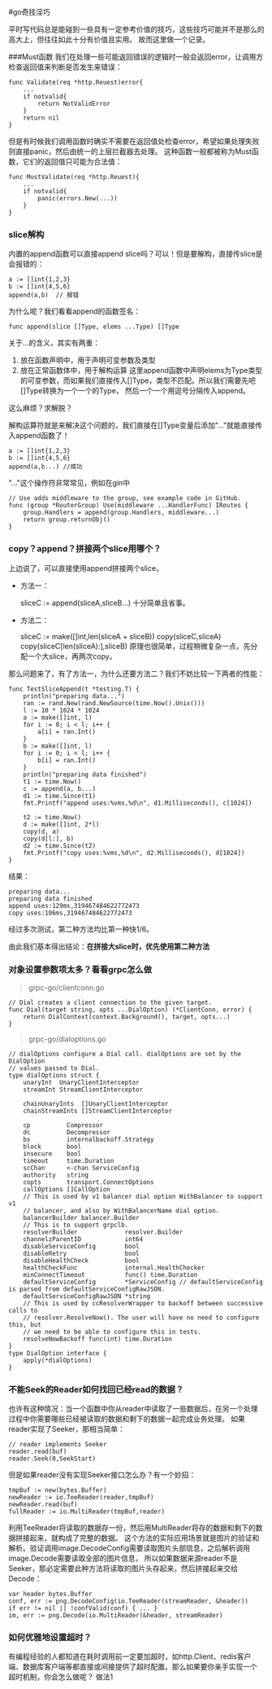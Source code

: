 #go奇技淫巧

平时写代码总是能碰到一些具有一定参考价值的技巧，这些技巧可能并不是那么的高大上，但往往如此十分有价值且实用。
故而这里做一个记录。

###Must函数
我们在处理一些可能返回错误的逻辑时一般会返回error，让调用方检查返回值来判断是否发生来错误：
```
func Validate(req *http.Reuest)error{
    ...
    if notvalid{
        return NotValidError
    }
    return nil
}
```
但是有时候我们调用函数时确实不需要在返回值处检查error，希望如果处理失败则直接panic，然后由统一的上层拦截器去处理。
这种函数一般都被称为Must函数，它们的返回值只可能为合法值：

    func MustValidate(req *http.Reuest){
        ...
        if notvalid{
            panic(errors.New(...))
        }
    }

### slice解构
内置的append函数可以直接append slice吗？可以！但是要解构，直接传slice是会报错的：

    a := []int{1,2,3}
    b := []int{4,5,6}
    append(a,b)  // 报错

为什么呢？我们看看append的函数签名：
    
    func append(slice []Type, elems ...Type) []Type
关于...的含义，其实有两重：
1. 放在函数声明中，用于声明可变参数及类型
2. 放在正常函数体中，用于解构运算
这里append函数中声明elems为Type类型的可变参数，而如果我们直接传入[]Type，类型不匹配。所以我们需要先吧[]Type转换为一个一个的Type，
然后一个一个用逗号分隔传入append。

这么麻烦？求解脱？

解构运算符就是来解决这个问题的，我们直接在[]Type变量后添加"..."就能直接传入append函数了！

    a := []int{1,2,3}
    b := []int{4,5,6}
    append(a,b...) //成功

"..."这个操作符非常常见，例如在gin中

    // Use adds middleware to the group, see example code in GitHub.
    func (group *RouterGroup) Use(middleware ...HandlerFunc) IRoutes {
    	group.Handlers = append(group.Handlers, middleware...)
    	return group.returnObj()
    }

### copy？append？拼接两个slice用哪个？
上边说了，可以直接使用append拼接两个slice，
+ 方法一：


    sliceC := append(sliceA,sliceB...)
十分简单且省事。
+ 方法二：


    sliceC := make([]int,len(sliceA + sliceB))
    copy(sliceC,sliceA)
    copy(sliceC[len(sliceA):],sliceB)
原理也很简单，过程稍微复杂一点，先分配一个大slice，再两次copy。

那么问题来了，有了方法一，为什么还要方法二？我们不妨比较一下两者的性能：

    func TestSliceAppend(t *testing.T) {
    	println("preparing data...")
    	ran := rand.New(rand.NewSource(time.Now().Unix()))
    	l := 10 * 1024 * 1024
    	a := make([]int, l)
    	for i := 0; i < l; i++ {
    		a[i] = ran.Int()
    	}
    	b := make([]int, l)
    	for i := 0; i < l; i++ {
    		b[i] = ran.Int()
    	}
    	println("preparing data finished")
    	t1 := time.Now()
    	c := append(a, b...)
    	d1 := time.Since(t1)
    	fmt.Printf("append uses:%vms,%d\n", d1.Milliseconds(), c[1024])
    
    	t2 := time.Now()
    	d := make([]int, 2*l)
    	copy(d, a)
    	copy(d[l:], b)
    	d2 := time.Since(t2)
    	fmt.Printf("copy uses:%vms,%d\n", d2.Milliseconds(), d[1024])
    }
结果：

    preparing data...
    preparing data finished
    append uses:129ms,319467484622772473
    copy uses:106ms,319467484622772473
经过多次测试，第二种方法均比第一种快1/6。

由此我们基本得出结论：**在拼接大slice时，优先使用第二种方法**

### 对象设置参数项太多？看看grpc怎么做
> grpc-go/clientconn.go

    // Dial creates a client connection to the given target.
    func Dial(target string, opts ...DialOption) (*ClientConn, error) {
    	return DialContext(context.Background(), target, opts...)
    }
>grpc-go/dialoptions.go

    // dialOptions configure a Dial call. dialOptions are set by the DialOption
    // values passed to Dial.
    type dialOptions struct {
    	unaryInt  UnaryClientInterceptor
    	streamInt StreamClientInterceptor
    
    	chainUnaryInts  []UnaryClientInterceptor
    	chainStreamInts []StreamClientInterceptor
    
    	cp          Compressor
    	dc          Decompressor
    	bs          internalbackoff.Strategy
    	block       bool
    	insecure    bool
    	timeout     time.Duration
    	scChan      <-chan ServiceConfig
    	authority   string
    	copts       transport.ConnectOptions
    	callOptions []CallOption
    	// This is used by v1 balancer dial option WithBalancer to support v1
    	// balancer, and also by WithBalancerName dial option.
    	balancerBuilder balancer.Builder
    	// This is to support grpclb.
    	resolverBuilder             resolver.Builder
    	channelzParentID            int64
    	disableServiceConfig        bool
    	disableRetry                bool
    	disableHealthCheck          bool
    	healthCheckFunc             internal.HealthChecker
    	minConnectTimeout           func() time.Duration
    	defaultServiceConfig        *ServiceConfig // defaultServiceConfig is parsed from defaultServiceConfigRawJSON.
    	defaultServiceConfigRawJSON *string
    	// This is used by ccResolverWrapper to backoff between successive calls to
    	// resolver.ResolveNow(). The user will have no need to configure this, but
    	// we need to be able to configure this in tests.
    	resolveNowBackoff func(int) time.Duration
    }
    type DialOption interface {
    	apply(*dialOptions)
    }
    
### 不能Seek的Reader如何找回已经read的数据？
也许有这种情况：当一个函数中你从reader中读取了一些数据后，在另一个处理过程中你需要哪些已经被读取的数据和剩下的数据一起完成业务处理。
如果reader实现了Seeker，那相当简单：

    // reader implements Seeker
    reader.read(buf)
    reader.Seek(0,SeekStart)
但是如果reader没有实现Seeker接口怎么办？有一个妙招：

    tmpBuf := new(bytes.Buffer)
    newReader := io.TeeReader(reader,tmpBuf)
    newReader.read(buf)
    fullReader := io.MultiReader(tmpBuf,reader)
利用TeeReader将读取的数据存一份，然后用MultiReader将存的数据和剩下的数据拼接起来，就构成了完整的数据。
这个方法的实际应用场景就是图片的验证和解析。验证调用image.DecodeConfig需要读取图片头部信息，之后解析调用image.Decode需要读取全部的图片信息，
所以如果数据来源reader不是Seeker，那必定需要此种方法将读取的图片头存起来，然后拼接起来交给Decode：

    var header bytes.Buffer
    conf, err := png.DecodeConfig(io.TeeReader(streamReader, &header))
    if err != nil || !confValid(conf) { ... }
    im, err := png.Decode(io.MultiReader(&header, streamReader)

### 如何优雅地设置超时？
有编程经验的人都知道在耗时调用前一定要加超时，如http.Client、redis客户端、数据库客户端等都直接或间接提供了超时配置。那么如果要你亲手实现一个
超时机制，你会怎么做呢？
做法1
```go

```
